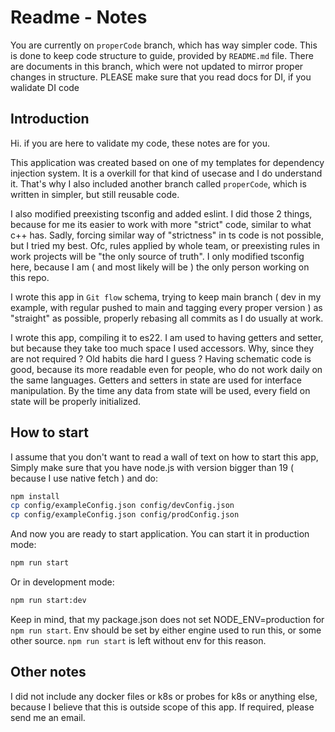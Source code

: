 # Readme - Notes 

You are currently on `properCode` branch, which has way simpler code. This is done to keep code structure to guide, provided by `README.md` file. There are documents in this branch, which were not updated to mirror proper changes in structure. PLEASE make sure that you read docs for DI, if you walidate DI code

## Introduction

Hi. if you are here to validate my code, these notes are for you. 

This application was created based on one of my templates for dependency injection system. It is a overkill for that kind of usecase and I do understand it. That's why I also included another branch called `properCode`, which is written in simpler, but still reusable code. 

I also modified preexisting tsconfig and added eslint. I did those 2 things, because for me its easier to work with more "strict" code, similar to what c++ has. Sadly, forcing similar way of "strictness" in ts code is not possible, but I tried my best. Ofc, rules applied by whole team, or preexisting rules in work projects will be "the only source of truth". I only modified tsconfig here, because I am ( and most likely will be ) the only person working on this repo.

I wrote this app in `Git flow` schema, trying to keep main branch ( dev in my example, with regular pushed to main and tagging every proper version ) as "straight" as possible, properly rebasing all commits as I do usually at work.

I wrote this app, compiling it to es22. I am used to having getters and setter, but because they take too much space I used accessors. Why, since they are not required ? Old habits die hard I guess ? Having schematic code is good, because its more readable even for people, who do not work daily on the same languages. Getters and setters in state are used for interface manipulation. By the time any data from state will be used, every field on state will be properly initialized.

## How to start

I assume that you don't want to read a wall of text on how to start this app, Simply make sure that you have node.js with version bigger than 19 ( because I use native fetch ) and do:
```bash
npm install
cp config/exampleConfig.json config/devConfig.json
cp config/exampleConfig.json config/prodConfig.json
```

And now you are ready to start application. You can start it in production mode:

```bash
npm run start
```

Or in development mode:

```bash
npm run start:dev
```

Keep in mind, that my package.json does not set NODE_ENV=production for `npm run start`. Env should be set by either engine used to run this, or some other source. `npm run start` is left without env for this reason.

## Other notes

I did not include any docker files or k8s or probes for k8s or anything else, because I believe that this is outside scope of this app. If required, please send me an email.
